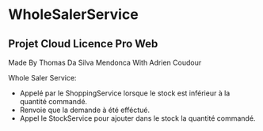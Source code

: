 # WholeSalerService
## Projet Cloud Licence Pro Web
Made By Thomas Da Silva Mendonca With Adrien Coudour

Whole Saler Service:

* Appelé par le ShoppingService lorsque le stock est inférieur à la quantité commandé.
* Renvoie que la demande à été efféctué.
* Appel le StockService pour ajouter dans le stock la quantité commandé.